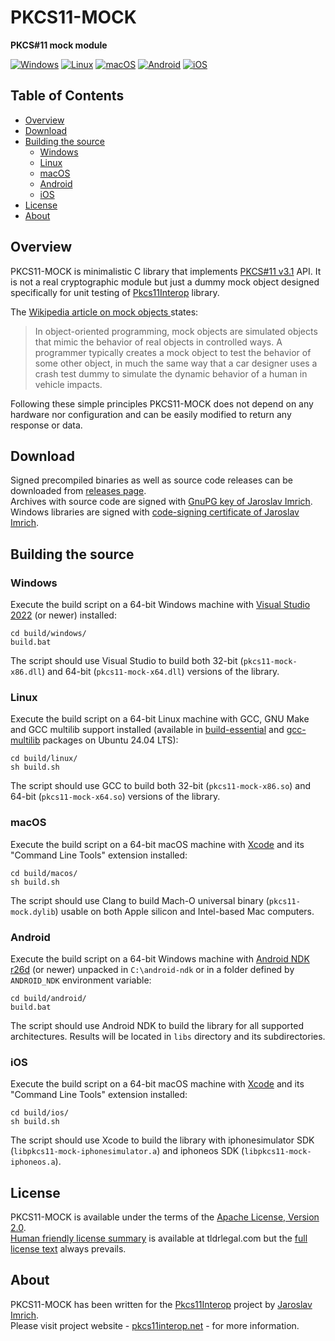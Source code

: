 PKCS11-MOCK
===========
**PKCS#11 mock module**

[![Windows](https://github.com/Pkcs11Interop/pkcs11-mock/actions/workflows/windows.yml/badge.svg?branch=master)](https://github.com/Pkcs11Interop/pkcs11-mock/actions/workflows/windows.yml)
[![Linux](https://github.com/Pkcs11Interop/pkcs11-mock/actions/workflows/linux.yml/badge.svg?branch=master)](https://github.com/Pkcs11Interop/pkcs11-mock/actions/workflows/linux.yml)
[![macOS](https://github.com/Pkcs11Interop/pkcs11-mock/actions/workflows/macos.yml/badge.svg?branch=master)](https://github.com/Pkcs11Interop/pkcs11-mock/actions/workflows/macos.yml)
[![Android](https://github.com/Pkcs11Interop/pkcs11-mock/actions/workflows/android.yml/badge.svg?branch=master)](https://github.com/Pkcs11Interop/pkcs11-mock/actions/workflows/android.yml)
[![iOS](https://github.com/Pkcs11Interop/pkcs11-mock/actions/workflows/ios.yml/badge.svg?branch=master)](https://github.com/Pkcs11Interop/pkcs11-mock/actions/workflows/ios.yml)

## Table of Contents

* [Overview](#overview)
* [Download](#download)
* [Building the source](#building-the-source)
  * [Windows](#windows)
  * [Linux](#linux)
  * [macOS](#macos)
  * [Android](#android)
  * [iOS](#ios)
* [License](#license)
* [About](#about)

## Overview

PKCS11-MOCK is minimalistic C library that implements [PKCS#11 v3.1](https://github.com/Pkcs11Interop/PKCS11-SPECS/tree/master/v3.1) API. It is not a real cryptographic module but just a dummy mock object designed specifically for unit testing of [Pkcs11Interop](https://github.com/Pkcs11Interop/Pkcs11Interop) library.

The [Wikipedia article on mock objects ](https://en.wikipedia.org/wiki/Mock_object) states:

> In object-oriented programming, mock objects are simulated objects that mimic the behavior of real objects in controlled ways. A programmer typically creates a mock object to test the behavior of some other object, in much the same way that a car designer uses a crash test dummy to simulate the dynamic behavior of a human in vehicle impacts.

Following these simple principles PKCS11-MOCK does not depend on any hardware nor configuration and can be easily modified to return any response or data.

## Download

Signed precompiled binaries as well as source code releases can be downloaded from [releases page](https://github.com/Pkcs11Interop/pkcs11-mock/releases).  
Archives with source code are signed with [GnuPG key of Jaroslav Imrich](https://www.jimrich.sk/crypto/).  
Windows libraries are signed with [code-signing certificate of Jaroslav Imrich](https://www.jimrich.sk/crypto/).

## Building the source

### Windows

Execute the build script on a 64-bit Windows machine with [Visual Studio 2022](https://visualstudio.microsoft.com/vs/) (or newer) installed:

```
cd build/windows/
build.bat
```
	
The script should use Visual Studio to build both 32-bit (`pkcs11-mock-x86.dll`) and 64-bit (`pkcs11-mock-x64.dll`) versions of the library.

### Linux

Execute the build script on a 64-bit Linux machine with GCC, GNU Make and GCC multilib support installed (available in [build-essential](https://packages.ubuntu.com/noble/build-essential) and [gcc-multilib](https://packages.ubuntu.com/noble/gcc-multilib) packages on Ubuntu 24.04 LTS):

```
cd build/linux/
sh build.sh
```

The script should use GCC to build both 32-bit (`pkcs11-mock-x86.so`) and 64-bit (`pkcs11-mock-x64.so`) versions of the library.

### macOS

Execute the build script on a 64-bit macOS machine with [Xcode](https://developer.apple.com/xcode/) and its "Command Line Tools" extension installed:

```
cd build/macos/
sh build.sh
```

The script should use Clang to build Mach-O universal binary (`pkcs11-mock.dylib`) usable on both Apple silicon and Intel-based Mac computers.

### Android

Execute the build script on a 64-bit Windows machine with [Android NDK r26d](https://developer.android.com/ndk/) (or newer) unpacked in `C:\android-ndk` or in a folder defined by `ANDROID_NDK` environment variable:

```
cd build/android/
build.bat
```
	
The script should use Android NDK to build the library for all supported architectures. Results will be located in `libs` directory and its subdirectories.

### iOS

Execute the build script on a 64-bit macOS machine with [Xcode](https://developer.apple.com/xcode/) and its "Command Line Tools" extension installed:

```
cd build/ios/
sh build.sh
```

The script should use Xcode to build the library with iphonesimulator SDK (`libpkcs11-mock-iphonesimulator.a`) and iphoneos SDK (`libpkcs11-mock-iphoneos.a`).

## License

PKCS11-MOCK is available under the terms of the [Apache License, Version 2.0](https://www.apache.org/licenses/LICENSE-2.0).  
[Human friendly license summary](https://www.tldrlegal.com/license/apache-license-2-0-apache-2-0) is available at tldrlegal.com but the [full license text](LICENSE.md) always prevails.

## About

PKCS11-MOCK has been written for the [Pkcs11Interop](https://www.pkcs11interop.net/) project by [Jaroslav Imrich](https://www.jimrich.sk/).  
Please visit project website - [pkcs11interop.net](https://www.pkcs11interop.net) - for more information.

